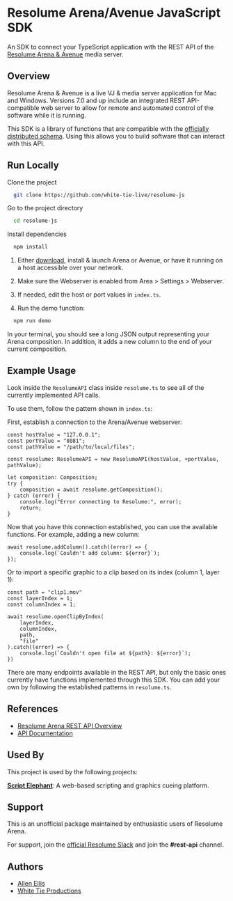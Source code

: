 
# Resolume Arena/Avenue JavaScript SDK

An SDK to connect your TypeScript application with the REST API of the [Resolume Arena & Avenue](https://resolume.com) media server.



## Overview

Resolume Arena & Avenue is a live VJ & media server application for Mac and Windows. Versions 7.0 and up include an integrated REST API-compatible web server to allow for remote and automated control of the software while it is running.

This SDK is a library of functions that are compatible with the [officially distributed schema](https://resolume.com/docs/restapi/swagger.yaml). Using this allows you to build software that can interact with this API.
## Run Locally

Clone the project

```bash
  git clone https://github.com/white-tie-live/resolume-js
```

Go to the project directory

```bash
  cd resolume-js
```

Install dependencies

```bash
  npm install
```

1. Either [download](https://resolume.com/download), install & launch Arena or Avenue, or have it running on a host accessible over your network.

2. Make sure the Webserver is enabled from Area > Settings > Webserver.

3. If needed, edit the host or port values in `index.ts`.

4. Run the demo function:

```bash
  npm run demo
```

In your terminal, you should see a long JSON output representing your Arena composition. In addition, it adds a new column to the end of your current composition.


## Example Usage

Look inside the `ResolumeAPI` class inside `resolume.ts` to see all of the currently implemented API calls.

To use them, follow the pattern shown in `index.ts`:

First, establish a connection to the Arena/Avenue webserver:

```tsx
const hostValue = "127.0.0.1";
const portValue = "8081";
const pathValue = "/path/to/local/files";

const resolume: ResolumeAPI = new ResolumeAPI(hostValue, +portValue, pathValue);

let composition: Composition;
try {
    composition = await resolume.getComposition();
} catch (error) {
    console.log("Error connecting to Resolume:", error);
    return;
}
```

Now that you have this connection established, you can use the available functions. For example, adding a new column:

```tsx
await resolume.addColumn().catch((error) => {
    console.log(`Couldn't add column: ${error}`);
});
```

Or to import a specific graphic to a clip based on its index (column 1, layer 1):

```tsx
const path = "clip1.mov"
const layerIndex = 1;
const columnIndex = 1;

await resolume.openClipByIndex(
    layerIndex,
    columnIndex,
    path,
    "file"
).catch((error) => {
    console.log(`Couldn't open file at ${path}: ${error}`);
})
 ```

There are many endpoints available in the REST API, but only the basic ones currently have functions implemented through this SDK. You can add your own by following the established patterns in `resolume.ts`.
## References

- [Resolume Arena REST API Overview](https://resolume.com/support/en/restapi)
- [API Documentation](https://resolume.com/docs/restapi/)



## Used By

This project is used by the following projects:

[**Script Elephant**](https://scriptelephant.com): A web-based scripting and graphics cueing platform.



## Support

This is an unofficial package maintained by enthusiastic users of Resolume Arena.

For support, join the [official Resolume Slack](https://join.slack.com/t/resolumecommunity/shared_invite/zt-kv27u7xj-TGwE~kZBTHKkyh169sbHrg) and join the **#rest-api** channel.


## Authors

- [Allen Ellis](https://www.github.com/allenellis)
- [White Tie Productions](https://whitetielive.com)